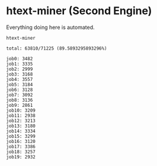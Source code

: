 # htext-miner (Second Engine)

Everything doing here is automated.

```
htext-miner

total: 63810/71225 (89.5893295893296%)

job0: 3482
job1: 3335
job2: 2999
job3: 3168
job4: 3557
job5: 3184
job6: 3128
job7: 3092
job8: 3136
job9: 2861
job10: 3209
job11: 2938
job12: 3213
job13: 3180
job14: 3334
job15: 3299
job16: 3120
job17: 3386
job18: 3257
job19: 2932
```